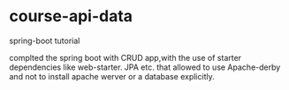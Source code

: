 # course-api-data
spring-boot tutorial



complted the spring boot with CRUD app,with the use of starter dependencies like web-starter. JPA etc. that allowed to use Apache-derby and not to install apache werver or a database explicitly.
